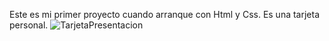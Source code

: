 Este es mi primer proyecto cuando arranque con Html y Css.
Es una tarjeta personal.
![TarjetaPresentacion](https://github.com/EmmanuelVarela1302/Tarjeta-Personal/assets/127144288/b4f1b409-380f-47d0-b52a-81c2b50f460e)
